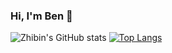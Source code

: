 ### Hi, I'm Ben 👋

<!--
**zbl14/zbl14** is a ✨ _special_ ✨ repository because its `README.md` (this file) appears on your GitHub profile.

Here are some ideas to get you started:

- 🔭 I’m currently working on ...
- 🌱 I’m currently learning ...
- 👯 I’m looking to collaborate on ...
- 🤔 I’m looking for help with ...
- 💬 Ask me about ...
- 📫 How to reach me: ...
- 😄 Pronouns: ...
- ⚡ Fun fact: ...
-->

![Zhibin's GitHub stats](https://github-readme-stats-pqrdm6qak-zbl14.vercel.app/api?username=zbl14&count_private=true)
[![Top Langs](https://github-readme-stats-pqrdm6qak-zbl14.vercel.app/api/top-langs/?username=zbl14&count_private=true)](https://github.com/anuraghazra/github-readme-stats)
